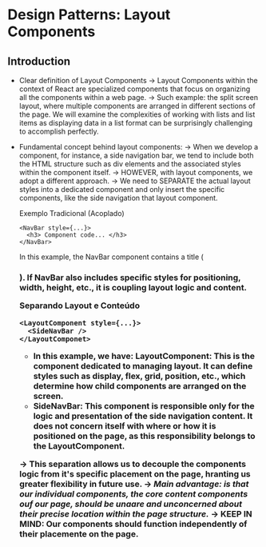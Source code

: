 # Design Patterns: Layout Components

## Introduction 
- Clear definition of Layout Components
  -> Layout Components within the context of React are specialized components that focus on organizing all the components within a web page.
    -> Such example: the split screen layout, where multiple components are arranged in different sections of the page. We will examine the complexities of working with lists and list items as displaying data in a list format can be surprisingly challenging to accomplish perfectly.

- Fundamental concept behind layout components:
  -> When we develop a component, for instance, a side navigation bar, we tend to include both the HTML structure such as div elements and the associated styles within the component itself.
  -> HOWEVER, with layout components, we adopt a different approach.
  -> We need to SEPARATE the actual layout styles into a dedicated component and only insert the specific components, like the side navigation that layout component.
  
    Exemplo Tradicional (Acoplado)
    
    ```
    <NavBar style={...}>
      <h3> Component code... </h3>
    </NavBar>
    ```
    In this example, the NavBar component contains a title (<h3>). If NavBar also includes specific styles for positioning, width, height, etc., it is coupling layout logic and content.

    Separando Layout e Conteúdo
    ```
    <LayoutComponent style={...}>
      <SideNavBar />
    </LayoutComponet>
    ```
    - In this example, we have:
    LayoutComponent: This is the component dedicated to managing layout. It can define styles such as display, flex, grid, position, etc., which determine how child components are arranged on the screen.
    - SideNavBar: This component is responsible only for the logic and presentation of the side navigation content. It does not concern itself with where or how it is positioned on the page, as this responsibility belongs to the LayoutComponent.
  
  -> This separation allows us to decouple the components logic from it's specific placement on the page, hranting us greater flexibility in future use.
  -> *Main advantage: is that our individual components, the core content components ouf our page, should be unaare and unconcerned about their precise location within the page structure.*
  -> KEEP IN MIND: Our components should function independently of their placemente on the page.